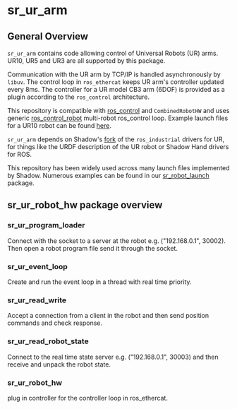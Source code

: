 # sr_ur_arm

## General Overview

`sr_ur_arm` contains code allowing control of Universal Robots (UR) arms. UR10, UR5 and UR3 are all supported by this package.

Communication with the UR arm by TCP/IP is handled asynchronously by `libuv`. The control loop in `ros_ethercat` keeps UR arm's controller updated every 8ms. The controller for a UR model CB3 arm (6DOF) is provided as a plugin according to the `ros_control` architecture.

This repository is compatible with [ros_control](https://github.com/ros-controls/ros_control) and `CombinedRobotHW` and uses generic [ros_control_robot](https://github.com/shadow-robot/ros_control_robot) multi-robot ros_control loop. Example launch files for a UR10 robot can be found [here](https://github.com/shadow-robot/sr_ur_arm/tree/kinetic-devel/sr_ur_launch/launch).

`sr_ur_arm` depends on Shadow's [fork](https://github.com/shadow-robot/universal_robot.git) of the `ros_industrial` drivers for UR, for things like the URDF description of the UR robot or Shadow Hand drivers for ROS.

This repository has been widely used across many launch files implemented by Shadow. Numerous examples can be found in our [sr_robot_launch](https://github.com/shadow-robot/sr_interface/tree/kinetic-devel/sr_robot_launch) package.

## sr_ur_robot_hw package overview

### sr_ur_program_loader

Connect with the socket to a server at the robot e.g. ("192.168.0.1", 30002). Then open a robot program file send it through the socket.

### sr_ur_event_loop
Create and run the event loop in a thread with real time priority. 

### sr_ur_read_write
Accept a connection from a client in the robot and then send position commands and check response.

### sr_ur_read_robot_state
Connect to the real time state server e.g. ("192.168.0.1", 30003) and then receive and unpack the robot state.

### sr_ur_robot_hw
plug in controller for the controller loop in ros_ethercat.
